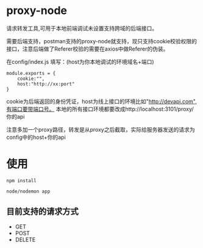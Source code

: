 # proxy-node
请求转发工具,可用于本地前端调试未设置支持跨域的后端接口。

需要后端支持，postman支持的proxy-node就支持，现只支持cookie校验权限的接口，注意后端做了Referer校验的需要在axios中做Referer的伪装。

在config/index.js 填写：(host为你本地调试的环境域名+端口)
```
module.exports = {
    cookie:"",
    host:"http://xx:port"
}
```
cookie为后端返回的身份凭证，host为线上接口的环境比如"http://devapi.com",有端口要带端口号。
本地的所有接口环境都要改成http://localhost:3101/proxy/你的api

注意多加一个proxy路径，转发是从proxy之后截取，实际给服务器发送的请求为 config中的host+你的api

# 使用

    npm install

    node/nodemon app

## 目前支持的请求方式
- GET
- POST
- DELETE
